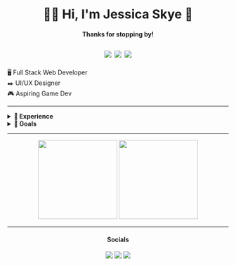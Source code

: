 <div align="center">
	<h1>👋🏻 Hi, I'm Jessica Skye 🌸</h1>
	<h4>Thanks for stopping by!</h4>
	<h1 style="margin: 0; user-select: none;">
		<a href="mailto:sepshuncontact@gmail.com"><img src="https://img.shields.io/badge/sepshuncontact@gmail.com-F45586?style=for-the-badge&logo=gmail&logoColor=white"></a>
		<a href="https://paypal.me/sepshun"><img src="https://img.shields.io/badge/Support_Me-00457C?style=for-the-badge&logo=paypal&logoColor=white"></a>
		<a href="https://ko-fi.com/jessicaskye"><img src="https://img.shields.io/badge/Buy_Me_A_Coffee-F16061?style=for-the-badge&logo=ko-fi&logoColor=white"></a>
	</h1>
</div>

<br>
🖥️ Full Stack Web Developer</br>
✒️ UI/UX Designer<br>
🎮 Aspiring Game Dev

---
<details style="user-select: none;">
	<summary><b>📑 Experience</b></summary>
  These are some languages and softwares I've worked with at some point and am most comfortable in.
	<h2>Languages/Frameworks</h2>
    <div style="align: justify;">
      <img src="https://img.shields.io/badge/HTML-E44D26?style=for-the-badge&logo=html5&logoColor=white">
      <img src="https://img.shields.io/badge/Pug-FFF?style=for-the-badge&logo=pug&logoColor=A86454">
      <img src="https://img.shields.io/badge/CSS-379AD6?style=for-the-badge&logo=css3&logoColor=white">
      <img src="https://img.shields.io/badge/SASS-hotpink.svg?style=for-the-badge&logo=SASS&logoColor=white">
      <img src="https://img.shields.io/badge/JavaScript-323330?style=for-the-badge&logo=javascript&logoColor=F7DF1E">
      <img src="https://img.shields.io/badge/TypeScript-007ACC?style=for-the-badge&logo=typescript&logoColor=white">
      <img src="https://img.shields.io/badge/Babel-F9DC3e?style=for-the-badge&logo=babel&logoColor=black">
      <img src="https://img.shields.io/badge/eslint-3A33D1?style=for-the-badge&logo=eslint&logoColor=white">
      <img src="https://img.shields.io/badge/vuejs-%2335495e.svg?style=for-the-badge&logo=vuedotjs&logoColor=%234FC08D">
      <img src="https://img.shields.io/badge/Quasar-16B7FB?style=for-the-badge&logo=quasar&logoColor=black">
      <img src="https://img.shields.io/badge/svelte-%23f1413d.svg?style=for-the-badge&logo=svelte&logoColor=white">
      <img src="https://img.shields.io/badge/node.js-6DA55F?style=for-the-badge&logo=node.js&logoColor=white">
      <img src="https://img.shields.io/badge/NPM-CB3837?style=for-the-badge&logo=npm&logoColor=white">
      <img src="https://img.shields.io/badge/Yarn-2C8EBB?style=for-the-badge&logo=yarn&logoColor=white">
      <img src="https://img.shields.io/badge/P5.js-ED225D?style=for-the-badge&logo=p5.js&logoColor=white">
      <img src="https://img.shields.io/badge/Express.js-313131?style=for-the-badge&logo=express&logoColor=white">
      <img src="https://img.shields.io/badge/Supabase-3ECF8E?style=for-the-badge&logo=supabase&logoColor=white">
      <img src="https://img.shields.io/badge/firebase-%23039BE5.svg?style=for-the-badge&logo=firebase">
      <img src="https://img.shields.io/badge/netlify-%23000000.svg?style=for-the-badge&logo=netlify&logoColor=#00C7B7">
      <img src="https://img.shields.io/badge/Git-F05032?style=for-the-badge&logo=git&logoColor=white">
      <img src="https://img.shields.io/badge/Github-181717?style=for-the-badge&logo=github&logoColor=white">
      <img src="https://img.shields.io/badge/Gitlab-FCA121?style=for-the-badge&logo=gitlab&logoColor=white">
      <img src="https://img.shields.io/badge/c%23-%23239120.svg?style=for-the-badge&logo=c-sharp&logoColor=white">
    </div>
    <h2>Software</h2>
    <div style="align: justify;">
      <img src="https://img.shields.io/badge/vscode-007ACC?style=for-the-badge&logo=visualstudiocode&logoColor=white">
    	<img src="https://img.shields.io/badge/Atom-%2366595C.svg?style=for-the-badge&logo=atom&logoColor=white">
      <img src="https://img.shields.io/badge/sublime_text-%23575757.svg?style=for-the-badge&logo=sublime-text&logoColor=important">
      <img src="https://img.shields.io/badge/figma-%23F24E1E.svg?style=for-the-badge&logo=figma&logoColor=white">
      <img src="https://img.shields.io/badge/Framer-black?style=for-the-badge&logo=framer&logoColor=blue">
      <img src="https://img.shields.io/badge/affinity%20desginer-%231B72BE.svg?style=for-the-badge&logo=affinity-designer&logoColor=white">
      <img src="https://img.shields.io/badge/Krita-203759?style=for-the-badge&logo=krita&logoColor=EEF37B">
      <img src="https://img.shields.io/badge/Aseprite-FFFFFF?style=for-the-badge&logo=Aseprite&logoColor=#7D929E">
      <img src="https://img.shields.io/badge/blender-%23F5792A.svg?style=for-the-badge&logo=blender&logoColor=white">
    	<img src="https://img.shields.io/badge/Trello-%23026AA7.svg?style=for-the-badge&logo=Trello&logoColor=white">
      <img src="https://img.shields.io/badge/Notion-%23000000.svg?style=for-the-badge&logo=notion&logoColor=white">
      <img src="https://img.shields.io/badge/Google%20Drive-4285F4?style=for-the-badge&logo=googledrive&logoColor=white">
      <img src="https://img.shields.io/badge/Dropbox-%233B4D98.svg?style=for-the-badge&logo=Dropbox&logoColor=white">
      <img src="https://img.shields.io/badge/unity-%23000000.svg?style=for-the-badge&logo=unity&logoColor=white">
      <img src="https://img.shields.io/badge/unrealengine-%23313131.svg?style=for-the-badge&logo=unrealengine&logoColor=white">
  </div>
</details>
<details style="user-select: none;">
	<summary><b>📖 Goals</b></summary>
  Things I'm either currently learning or hope to in the future<br><br>
  <div style="align: justify;">
  	<img src="https://img.shields.io/badge/react-%2320232a.svg?style=for-the-badge&logo=react&logoColor=%2361DAFB">
      <img src="https://img.shields.io/badge/-ElasticSearch-005571?style=for-the-badge&logo=elasticsearch">
      <img src="https://img.shields.io/badge/-GraphQL-E10098?style=for-the-badge&logo=graphql&logoColor=white">
      <img src="https://img.shields.io/badge/heroku-%23430098.svg?style=for-the-badge&logo=heroku&logoColor=white">
      <img src="https://img.shields.io/badge/docker-%230db7ed.svg?style=for-the-badge&logo=docker&logoColor=white">
      <img src="https://img.shields.io/badge/DigitalOcean-%230167ff.svg?style=for-the-badge&logo=digitalOcean&logoColor=white">
      <img src="https://img.shields.io/badge/kubernetes-%23326ce5.svg?style=for-the-badge&logo=kubernetes&logoColor=white">
      <img src="https://img.shields.io/badge/vite-%23646CFF.svg?style=for-the-badge&logo=vite&logoColor=white">
      <img src="https://img.shields.io/badge/vercel-%23000000.svg?style=for-the-badge&logo=vercel&logoColor=white">
      <img src="https://img.shields.io/badge/Qt-%23217346.svg?style=for-the-badge&logo=Qt&logoColor=white">
  	<img src="https://img.shields.io/badge/c++-%2300599C.svg?style=for-the-badge&logo=c%2B%2B&logoColor=white">
      <img src="https://img.shields.io/badge/Electron-191970?style=for-the-badge&logo=Electron&logoColor=white">
      <img src="https://img.shields.io/badge/Storybook-FF4785?style=for-the-badge&logo=storybook&logoColor=white">
    </div>
</details>

---
<div align="center">
	<img height="180em" src="https://github-readme-stats.vercel.app/api?username=JessicaSkye&show_icons=true&theme=radical&&bg_color=45,181820,23232F&text_color=9E9EDE&title_color=F45586&icon_color=9E9EDE&hide_border=true&border_radius=10&include_all_commits=true&count_private=true" />
	<img height="180em" src="https://github-readme-stats.vercel.app/api/top-langs/?username=JessicaSkye&layout=compact&bg_color=45,23232F,181820&text_color=9E9EDE&title_color=F45586&icon_color=9E9EDE&hide_border=true&border_radius=10&include_all_commits=true&count_private=true&custom_title=Language%20Breakdown&langs_count=8" />
</div>

---
<div align="center">
    <h4 style="text-align: center;">Socials</h4>
    <a href="https://codepen.io/Sepshun"><img src="https://img.shields.io/badge/CodePen-white?style=for-the-badge&logo=codepen&logoColor=black"></a>
    <a href="https://codesandbox.io/u/Sepshun"><img src="https://img.shields.io/badge/Codesandbox-040404?style=for-the-badge&logo=codesandbox&logoColor=DBDBDB"></a>
    <img src="https://img.shields.io/badge/Jessica_Skye%238345-%237289DA.svg?style=for-the-badge&logo=discord&logoColor=white">
</div>
